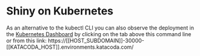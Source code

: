 # Shiny on Kubernetes #

As an alternative to the kubectl CLI you can also observe the deployment in the [Kubernetes Dashboard](https://[[HOST_SUBDOMAIN]]-4194-[[KATACODA_HOST]].environments.katacoda.com/) by clicking on the tab above this command line or from this link: https://[[HOST_SUBDOMAIN]]-30000-[[KATACODA_HOST]].environments.katacoda.com/